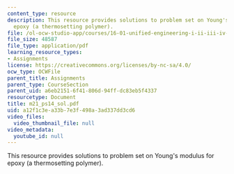 ```yaml
---
content_type: resource
description: This resource provides solutions to problem set on Young's modulus for
  epoxy (a thermosetting polymer).
file: /ol-ocw-studio-app/courses/16-01-unified-engineering-i-ii-iii-iv-fall-2005-spring-2006/a12f1c3ea33b7e3f498a3ad337dd3cd6_m21_ps14_sol.pdf
file_size: 48587
file_type: application/pdf
learning_resource_types:
- Assignments
license: https://creativecommons.org/licenses/by-nc-sa/4.0/
ocw_type: OCWFile
parent_title: Assignments
parent_type: CourseSection
parent_uid: a6eb2151-6f41-806d-94ff-dc83eb5f4337
resourcetype: Document
title: m21_ps14_sol.pdf
uid: a12f1c3e-a33b-7e3f-498a-3ad337dd3cd6
video_files:
  video_thumbnail_file: null
video_metadata:
  youtube_id: null
---
```

This resource provides solutions to problem set on Young's modulus for epoxy (a thermosetting polymer).